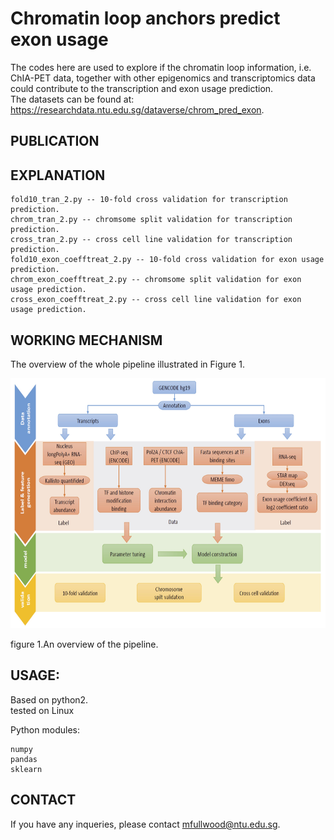 # Chromatin loop anchors predict exon usage
The codes here are used to explore if the chromatin loop information, i.e. ChIA-PET data, together with other epigenomics and transcriptomics data could contribute to the transcription and exon usage prediction.  
The datasets can be found at: https://researchdata.ntu.edu.sg/dataverse/chrom_pred_exon.

## PUBLICATION

## EXPLANATION

 
```
fold10_tran_2.py -- 10-fold cross validation for transcription prediction.  
chrom_tran_2.py -- chromsome split validation for transcription prediction.  
cross_tran_2.py -- cross cell line validation for transcription prediction.  
fold10_exon_coefftreat_2.py -- 10-fold cross validation for exon usage prediction.  
chrom_exon_coefftreat_2.py -- chromsome split validation for exon usage prediction.  
cross_exon_coefftreat_2.py -- cross cell line validation for exon usage prediction.  
```


## WORKING MECHANISM
The overview of the whole pipeline illustrated in Figure 1.

<img src="https://github.com/mjflab/exon-prediction/blob/main/method.jpg" width="600" height="400">

figure 1.An overview of the pipeline.

## USAGE:
Based on python2.  
tested on Linux

Python modules:  
```
numpy  
pandas  
sklearn
```



## CONTACT
If you have any inqueries, please contact mfullwood@ntu.edu.sg.
